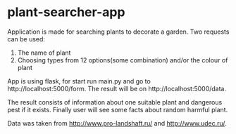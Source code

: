 # plant-searcher-app


Application is made for searching plants to decorate a garden.
Two requests can be used:

1. The name of plant
2. Choosing types from 12 options(some combination) and/or the colour of plant

App is using flask, for start run main.py and go to http://localhost:5000/form.
The result will be on http://localhost:5000/data.

The result consists of information about one suitable plant and dangerous pest if it exists.
Finally user will see some facts about random harmful plant.

Data was taken from http://www.pro-landshaft.ru/ and http://www.udec.ru/.
